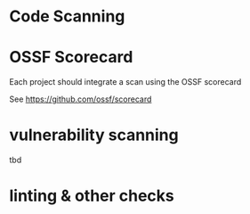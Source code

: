 # Code Scanning

# OSSF Scorecard

Each project should integrate a scan using the OSSF scorecard

See https://github.com/ossf/scorecard

# vulnerability scanning

tbd

# linting & other checks